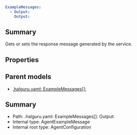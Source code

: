 <!--
title: Output
version: 1.0.0+62a79eb7c455dc244ea9db083fc0bfdac5d67dd0
generated: true
date: 2025-03-29T15:15:57Z
node: This file is generated by the command-line program: `halguru manual --generate-docs`
-->


```yaml
ExampleMessages:
  - Output:
    Output:
```

## Summary

Gets or sets the response message generated by the service.

## Properties


## Parent models

* [.halguru.yaml: ExampleMessages[]:]((halguru)-examplemessages-list.md)
## Summary

* Path: .halguru.yaml: ExampleMessages[]: Output:
* Internal type: AgentExampleMessage
* Internal root type: AgentConfiguration

